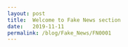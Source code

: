 ```yaml
---
layout: post
title:  Welcome to Fake News section
date:   2019-11-11
permalink: /blog/Fake_News/FN0001
---
```


